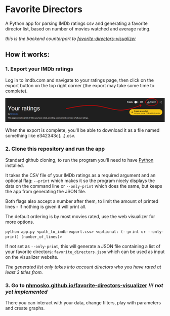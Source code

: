 # Favorite Directors
A Python app for parsing IMDb ratings csv and generating a favorite director list, based on number of movies watched and average rating.

_this is the backend counterpart to [favorite-directors-visualizer](https://github.com/nhmosko/favorite-directors-visualizer)_


## How it works:
### 1. Export your IMDb ratings
Log in to imdb.com and navigate to your ratings page, then click on the export button on the top right corner (the export may take some time to complete).

![imdb ratings page with circled export button](images/imdb-export.png)

When the export is complete, you'll be able to download it as a file named something like e342343c(...).csv.



### 2. Clone this repository and run the app
Standard github cloning, to run the program you'll need to have [Python](https://www.python.org/downloads/) installed.

It takes the CSV file of your IMDb ratings as a required argument and an optional flag: `--print` which makes it so the program nicely displays the data on the command line or `--only-print` which does the same, but keeps the app from generating the JSON file.

Both flags also accept a number after them, to limit the amount of printed lines - if nothing is given it will print all.

The default ordering is by most movies rated, use the web visualizer for more options.

```
python app.py <path_to_imdb-export.csv> <optional: (--print or --only-print) (number_of_lines)>
```

If not set as `--only-print`, this will generate a JSON file containing a list of your favorite directors: `favorite_directors.json` which can be used as input on the visualizer website.

_The generated list only takes into account directors who you have rated at least 3 titles from._



### 3. Go to [nhmosko.github.io/favorite-directors-visualizer](https://nhmosko.github.io/favorite-directors-visualizer) _!!! not yet implemented_
There you can interact with your data, change filters, play with parameters and create graphs.


